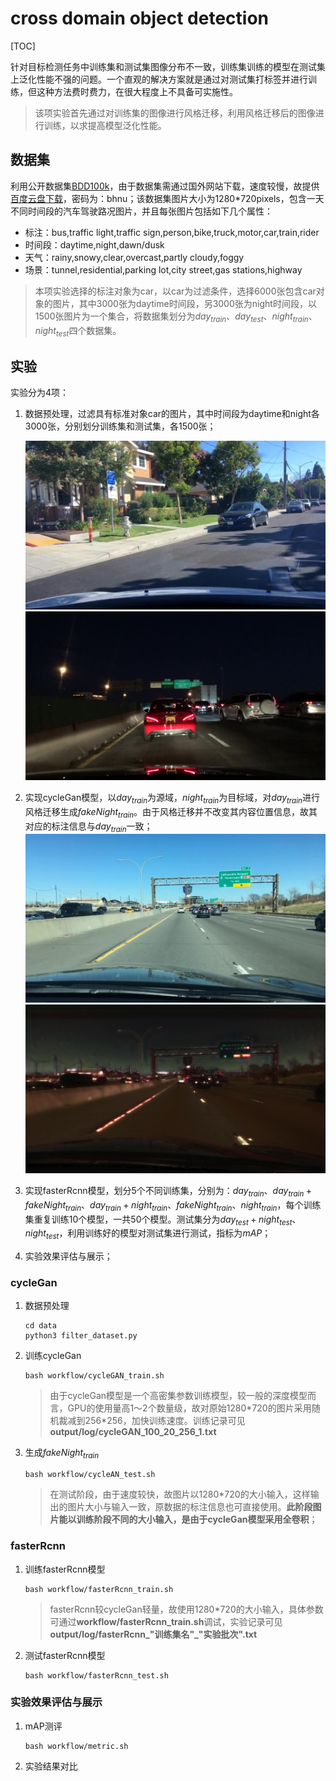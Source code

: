 # cross domain object detection
[TOC]

针对目标检测任务中训练集和测试集图像分布不一致，训练集训练的模型在测试集上泛化性能不强的问题。一个直观的解决方案就是通过对测试集打标签并进行训练，但这种方法费时费力，在很大程度上不具备可实施性。

>该项实验首先通过对训练集的图像进行风格迁移，利用风格迁移后的图像进行训练，以求提高模型泛化性能。

## 数据集
利用公开数据集[BDD100k](https://bair.berkeley.edu/blog/2018/05/30/bdd/)，由于数据集需通过国外网站下载，速度较慢，故提供[百度云盘下载](https://pan.baidu.com/s/1QqpkOAlsx75YMiBLJGnohw)，密码为：bhnu；该数据集图片大小为1280\*720pixels，包含一天不同时间段的汽车驾驶路况图片，并且每张图片包括如下几个属性：
* 标注：bus,traffic light,traffic sign,person,bike,truck,motor,car,train,rider
* 时间段：daytime,night,dawn/dusk
* 天气：rainy,snowy,clear,overcast,partly cloudy,foggy
* 场景：tunnel,residential,parking lot,city street,gas stations,highway
> 本项实验选择的标注对象为car，以car为过滤条件，选择6000张包含car对象的图片，其中3000张为daytime时间段，另3000张为night时间段，以1500张图片为一个集合，将数据集划分为$day_{train}$、$day_{test}$、$night_{train}$、$night_{test}$四个数据集。

## 实验
实验分为4项：
1. 数据预处理，过滤具有标准对象car的图片，其中时间段为daytime和night各3000张，分别划分训练集和测试集，各1500张；
   
   ![](./image/daytime.jpg "daytime") ![](./image/night.jpg "night") 
2. 实现cycleGan模型，以$day_{train}$为源域，$night_{train}$为目标域，对$day_{train}$进行风格迁移生成$fakeNight_{train}$。由于风格迁移并不改变其内容位置信息，故其对应的标注信息与$day_{train}$一致；
   ![](./image/real_day.jpg "real_day") ![](./image/fake_night.jpg "fake_night") 
3. 实现fasterRcnn模型，划分5个不同训练集，分别为：$day_{train}$、$day_{train}+fakeNight_{train}$、$day_{train}+night_{train}$、$fakeNight_{train}$、$night_{train}$，每个训练集重复训练10个模型，一共50个模型。测试集分为$day_{test}+night_{test}$、$night_{test}$，利用训练好的模型对测试集进行测试，指标为$mAP$；
4. 实验效果评估与展示；
   
### cycleGan
1. 数据预处理
   ````
   cd data
   python3 filter_dataset.py
   ````
2. 训练cycleGan
   ````
   bash workflow/cycleGAN_train.sh
   ````
   > 由于cycleGan模型是一个高密集参数训练模型，较一般的深度模型而言，GPU的使用量高1～2个数量级，故对原始1280\*720的图片采用随机裁减到256\*256，加快训练速度。训练记录可见**output/log/cycleGAN_100_20_256_1.txt**
3. 生成$fakeNight_{train}$
   ````
   bash workflow/cycleAN_test.sh
   ````
   > 在测试阶段，由于速度较快，故图片以1280\*720的大小输入，这样输出的图片大小与输入一致，原数据的标注信息也可直接使用。**此阶段图片能以训练阶段不同的大小输入，是由于cycleGan模型采用全卷积**；
### fasterRcnn
1. 训练fasterRcnn模型
   ````
   bash workflow/fasterRcnn_train.sh
   ````
   > fasterRcnn较cycleGan轻量，故使用1280\*720的大小输入，具体参数可通过**workflow/fasterRcnn_train.sh**调试，实验记录可见**output/log/fasterRcnn_"训练集名"_"实验批次".txt**
2. 测试fasterRcnn模型
   ````
   bash workflow/fasterRcnn_test.sh
   ````
   
### 实验效果评估与展示
1. mAP测评
   ````
   bash workflow/metric.sh
   ````
2. 实验结果对比
   
   


